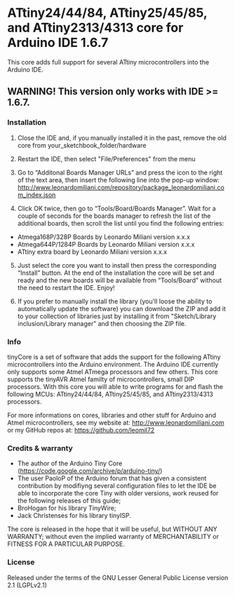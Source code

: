 # ATtiny24/44/84, ATtiny25/45/85, and ATtiny2313/4313 core for Arduino IDE 1.6.7

This core adds full support for several ATtiny microcontrollers into
the Arduino IDE.

## WARNING! This version only works with IDE >= 1.6.7.


### Installation

1) Close the IDE and, if you manually installed it in the past, remove the 
old core from your_sketchbook_folder/hardware

2) Restart the IDE, then select "File/Preferences" from the menu

3) Go to “Additonal Boards Manager URLs” and press the icon to the right
of the text area, then insert the following line into the pop-up window:
http://www.leonardomiliani.com/repository/package_leonardomiliani.com_index.json

4) Click OK twice, then go to “Tools/Board/Boards Manager”. Wait for a
couple of seconds for the boards manager to refresh the list of the additional
boards, then scroll the list until you find the following entries:
- Atmega168P/328P Boards by Leonardo Miliani version x.x.x
- Atmega644P/1284P Boards by Leonardo Miliani version x.x.x
- ATtiny extra board by Leonardo Miliani version x.x.x

5) Just select the core you want to install then press the corresponding
“Install” button. At the end of the installation the core will be set and
ready and the new boards will be available from “Tools/Board” without
the need to restart the IDE. Enjoy!

6) If you prefer to manually install the library (you'll loose the ability to automatically
update the software) you can download the ZIP and add it to your collection of libraries
just by installing it from "Sketch/Library inclusion/Library manager" and then choosing the ZIP file.

### Info

tinyCore is a set of software that adds the support for the following ATtiny microcontrollers
into the Arduino environment. The Arduino IDE currently only supports some Atmel ATmega processors and few others.
This core supports the tinyAVR Atmel familty of microcontrollers, small DIP processors. With this core you
will able to write programs for and flash the following MCUs: ATtiny24/44/84, ATtiny25/45/85, and
ATtiny2313/4313 processors.

For more informations on cores, libraries and other stuff for Arduino and Atmel
microcontrollers, see my website at: http://www.leonardomiliani.com
or my GitHub repos at: https://github.com/leomil72

### Credits & warranty

* The author of the Arduino Tiny Core (https://code.google.com/archive/p/arduino-tiny/)
* The user PaoloP of the Arduino forum that has given a consistent contribution by
  modifiyng several configuration files to let the IDE be able to incorporate the core Tiny with older versions, work reused for the following releases of this guide;
* BroHogan for his library TinyWire;
* Jack Christenses for his library tinyISP.

The core is released in the hope that it will be useful, but WITHOUT ANY WARRANTY; without even
the implied warranty of MERCHANTABILITY or FITNESS FOR A PARTICULAR PURPOSE.

### License

Released under the terms of the GNU Lesser General Public License version 2.1 (LGPLv2.1)